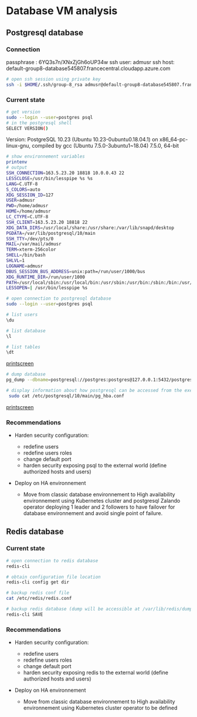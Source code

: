 # Database VM analysis 

## Postgresql database

### Connection 

passphrase : 6YQ3s7n/XNxZjGh6oUP34w
ssh user: admusr
ssh host: default-group8-database545807.francecentral.cloudapp.azure.com

```bash
# open ssh session using private key
ssh -i $HOME/.ssh/group-8_rsa admusr@default-group8-database545807.francecentral.cloudapp.azure.com
```

### Current state

```bash
# get version
sudo --login --user=postgres psql
# in the postgresql shell
SELECT VERSION()
```

Version: PostgreSQL 10.23 (Ubuntu 10.23-0ubuntu0.18.04.1) on x86_64-pc-linux-gnu, compiled by gcc (Ubuntu 7.5.0-3ubuntu1~18.04) 7.5.0, 64-bit

```bash
# show environnement variables
printenv
# output 
SSH_CONNECTION=163.5.23.20 18818 10.0.0.43 22
LESSCLOSE=/usr/bin/lesspipe %s %s
LANG=C.UTF-8
S_COLORS=auto
XDG_SESSION_ID=127
USER=admusr
PWD=/home/admusr
HOME=/home/admusr
LC_CTYPE=C.UTF-8
SSH_CLIENT=163.5.23.20 18818 22
XDG_DATA_DIRS=/usr/local/share:/usr/share:/var/lib/snapd/desktop
PGDATA=/var/lib/postgresql/10/main
SSH_TTY=/dev/pts/0
MAIL=/var/mail/admusr
TERM=xterm-256color
SHELL=/bin/bash
SHLVL=1
LOGNAME=admusr
DBUS_SESSION_BUS_ADDRESS=unix:path=/run/user/1000/bus
XDG_RUNTIME_DIR=/run/user/1000
PATH=/usr/local/sbin:/usr/local/bin:/usr/sbin:/usr/bin:/sbin:/bin:/usr/games:/usr/local/games:/snap/bin:/usr/lib/postgresql/10/bin
LESSOPEN=| /usr/bin/lesspipe %s
```

```bash
# open connection to postgresql database
sudo --login --user=postgres psql
```

```bash
# list users
\du
```

```bash
# list database 
\l
```

```bash
# list tables 
\dt
```

[printscreen](./images/psql_command_output.png)

```bash
# dump database 
pg_dump --dbname=postgresql://postgres:postgres@127.0.0.1:5432/postgres
```

```bash
# display information about how postgresql can be accessed from the exetrnal world
 sudo cat /etc/postgresql/10/main/pg_hba.conf 
```

[printscreen](./images/pg_hba_conf.png)

### Recommendations 

- Harden security configuration:

  -  redefine users 
  -  redefine users roles
  -  change default port 
  -  harden security exposing psql to the external world (define authorized hosts and users)

- Deploy on HA environnement
  
    - Move from classic database environnement to High availability environnement using Kubernetes cluster and postgresql Zalando operator deploying 1 leader and 2 followers to have failover for database environnement and avoid single point of failure.


## Redis database

### Current state

```bash
# open connection to redis database
redis-cli
```

```bash
# obtain configuration file location
redis-cli config get dir
```

```bash
# backup redis conf file
cat /etc/redis/redis.conf 
```

```bash
# backup redis database (dump will be accessible at /var/lib/redis/dump.rdb)
redis-cli SAVE
```

### Recommendations 

- Harden security configuration:

  -  redefine users 
  -  redefine users roles
  -  change default port 
  -  harden security exposing redis to the external world (define authorized hosts and users)

- Deploy on HA environnement
  
    - Move from classic database environnement to High availability environnement using Kubernetes cluster operator to be defined